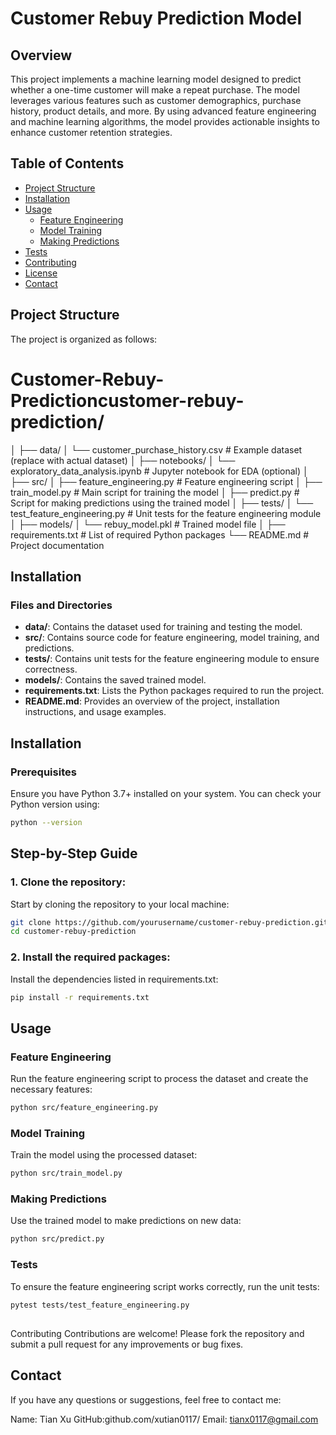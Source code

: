 # Customer Rebuy Prediction Model

## Overview

This project implements a machine learning model designed to predict whether a one-time customer will make a repeat purchase. The model leverages various features such as customer demographics, purchase history, product details, and more. By using advanced feature engineering and machine learning algorithms, the model provides actionable insights to enhance customer retention strategies.

## Table of Contents

- [Project Structure](#project-structure)
- [Installation](#installation)
- [Usage](#usage)
  - [Feature Engineering](#feature-engineering)
  - [Model Training](#model-training)
  - [Making Predictions](#making-predictions)
- [Tests](#tests)
- [Contributing](#contributing)
- [License](#license)
- [Contact](#contact)

## Project Structure

The project is organized as follows:

# Customer-Rebuy-Predictioncustomer-rebuy-prediction/
│
├── data/
│ └── customer_purchase_history.csv # Example dataset (replace with actual dataset)
│
├── notebooks/
│ └── exploratory_data_analysis.ipynb # Jupyter notebook for EDA (optional)
│
├── src/
│ ├── feature_engineering.py # Feature engineering script
│ ├── train_model.py # Main script for training the model
│ ├── predict.py # Script for making predictions using the trained model
│
├── tests/
│ └── test_feature_engineering.py # Unit tests for the feature engineering module
│
├── models/
│ └── rebuy_model.pkl # Trained model file
│
├── requirements.txt # List of required Python packages
└── README.md # Project documentation


## Installation


### Files and Directories

- **data/**: Contains the dataset used for training and testing the model. 
- **src/**: Contains source code for feature engineering, model training, and predictions.
- **tests/**: Contains unit tests for the feature engineering module to ensure correctness.
- **models/**: Contains the saved trained model.
- **requirements.txt**: Lists the Python packages required to run the project.
- **README.md**: Provides an overview of the project, installation instructions, and usage examples.


## Installation

### Prerequisites

Ensure you have Python 3.7+ installed on your system. You can check your Python version using:

```bash
python --version
```

## Step-by-Step Guide
### 1. Clone the repository:
Start by cloning the repository to your local machine:

```bash
git clone https://github.com/yourusername/customer-rebuy-prediction.git
cd customer-rebuy-prediction
```
### 2. Install the required packages:
Install the dependencies listed in requirements.txt:

```bash
pip install -r requirements.txt
```
## Usage
### Feature Engineering
Run the feature engineering script to process the dataset and create the necessary features:

```bash
python src/feature_engineering.py
```

### Model Training
Train the model using the processed dataset:

```bash
python src/train_model.py
```
### Making Predictions
Use the trained model to make predictions on new data:

```bash
python src/predict.py
```
### Tests
To ensure the feature engineering script works correctly, run the unit tests:

```bash
pytest tests/test_feature_engineering.py
```
## 
Contributing
Contributions are welcome! Please fork the repository and submit a pull request for any improvements or bug fixes.


## Contact
If you have any questions or suggestions, feel free to contact me:

Name: Tian Xu
GitHub:github.com/xutian0117/
Email: tianx0117@gmail.com







